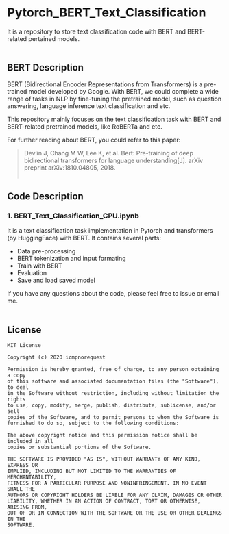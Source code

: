# Pytorch_BERT_Text_Classification
It is a repository to store text classification code with BERT and BERT-related pertained models.
<br></br>

## BERT Description

BERT (Bidirectional Encoder Representations from Transformers) is a pre-trained model developed by Google. With BERT, we could complete a wide range of tasks in NLP by fine-tuning the pretrained model, such as question answering, language inference text classification and etc. 

This repository mainly focuses on the text classification task with BERT and BERT-related pretrained models, like RoBERTa and etc. 

For further reading about BERT, you could refer to this paper:
> Devlin J, Chang M W, Lee K, et al. Bert: Pre-training of deep bidirectional transformers for language understanding[J]. arXiv preprint arXiv:1810.04805, 2018.
<br></br>

## Code Description

### 1. BERT_Text_Classification_CPU.ipynb

It is a text classification task implementation in Pytorch and transformers (by HuggingFace) with BERT. It contains several parts:

- Data pre-processing
- BERT tokenization and input formating
- Train with BERT
- Evaluation
- Save and load saved model

If you have any questions about the code, please feel free to issue or email me. 
<br></br>

## License
```
MIT License

Copyright (c) 2020 icmpnorequest

Permission is hereby granted, free of charge, to any person obtaining a copy
of this software and associated documentation files (the "Software"), to deal
in the Software without restriction, including without limitation the rights
to use, copy, modify, merge, publish, distribute, sublicense, and/or sell
copies of the Software, and to permit persons to whom the Software is
furnished to do so, subject to the following conditions:

The above copyright notice and this permission notice shall be included in all
copies or substantial portions of the Software.

THE SOFTWARE IS PROVIDED "AS IS", WITHOUT WARRANTY OF ANY KIND, EXPRESS OR
IMPLIED, INCLUDING BUT NOT LIMITED TO THE WARRANTIES OF MERCHANTABILITY,
FITNESS FOR A PARTICULAR PURPOSE AND NONINFRINGEMENT. IN NO EVENT SHALL THE
AUTHORS OR COPYRIGHT HOLDERS BE LIABLE FOR ANY CLAIM, DAMAGES OR OTHER
LIABILITY, WHETHER IN AN ACTION OF CONTRACT, TORT OR OTHERWISE, ARISING FROM,
OUT OF OR IN CONNECTION WITH THE SOFTWARE OR THE USE OR OTHER DEALINGS IN THE
SOFTWARE.
```
